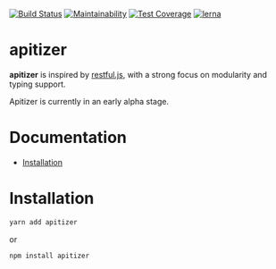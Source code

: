 [![Build Status](https://travis-ci.org/jeanfortheweb/apitizer.svg?branch=master)](https://travis-ci.org/jeanfortheweb/apitizer) [![Maintainability](https://api.codeclimate.com/v1/badges/7cf9bd3079dc6840d34e/maintainability)](https://codeclimate.com/github/jeanfortheweb/apitizer/maintainability) [![Test Coverage](https://api.codeclimate.com/v1/badges/7cf9bd3079dc6840d34e/test_coverage)](https://codeclimate.com/github/jeanfortheweb/apitizer/test_coverage) [![lerna](https://img.shields.io/badge/maintained%20with-lerna-cc00ff.svg)](https://lerna.js.org/)

# apitizer <!-- omit in toc -->

**apitizer** is inspired by [restful.js](https://github.com/marmelab/restful.js/tree/master), with a strong focus on modularity and typing support.

Apitizer is currently in an early alpha stage.

# Documentation <!-- omit in toc -->

- [Installation](#installation)

# Installation

```sh
yarn add apitizer
```

or

```sh
npm install apitizer
```
